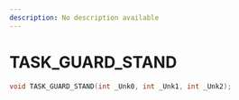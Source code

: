```yaml
---
description: No description available 
---
```


# TASK_GUARD_STAND

```cpp
void TASK_GUARD_STAND(int _Unk0, int _Unk1, int _Unk2);
```